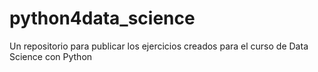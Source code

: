 # python4data_science
Un repositorio para publicar los ejercicios creados para el curso de Data Science con Python
